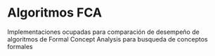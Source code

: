 # Algoritmos FCA
Implementaciones ocupadas para comparación de desempeño de algoritmos de Formal Concept Analysis para busqueda de conceptos formales
